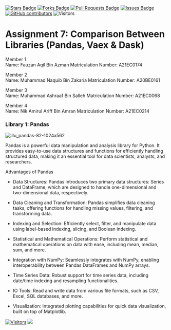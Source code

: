 <a href="https://github.com/drshahizan/Python-big-data/stargazers"><img src="https://img.shields.io/github/stars/drshahizan/Python-big-data" alt="Stars Badge"/></a>
<a href="https://github.com/drshahizan/Python-big-data/network/members"><img src="https://img.shields.io/github/forks/drshahizan/Python-big-data" alt="Forks Badge"/></a>
<a href="https://github.com/drshahizan/Python-big-data/pulls"><img src="https://img.shields.io/github/issues-pr/drshahizan/Python-big-data" alt="Pull Requests Badge"/></a>
<a href="https://github.com/drshahizan/Python-big-data/issues"><img src="https://img.shields.io/github/issues/drshahizan/Python-big-data" alt="Issues Badge"/></a>
<a href="https://github.com/drshahizan/Python-big-data/graphs/contributors"><img alt="GitHub contributors" src="https://img.shields.io/github/contributors/drshahizan/Python-big-data?color=2b9348"></a>
![Visitors](https://api.visitorbadge.io/api/visitors?path=https%3A%2F%2Fgithub.com%2Fdrshahizan%2FPython-big-data&labelColor=%23d9e3f0&countColor=%23697689&style=flat)

# Assignment 7: Comparison Between Libraries (Pandas, Vaex & Dask) 

Member 1<br>
Name: Fauzan Aqil Bin Azman
Matriculation Number: A21EC0174

Member 2<br>
Name: Muhammad Naquib Bin Zakaria
Matriculation Number: A20BE0161

Member 3<br>
Name: Muhammad Ashraaf Bin Salleh
Matriculation Number: A21EC0068

Member 4<br>
Name: Nik Amirul Ariff Bin Amran
Matriculation Number: A21EC0214

### Library 1: Pandas
![illu_pandas-82-1024x562](https://github.com/drshahizan/Python-big-data/assets/146650043/e0835bec-1827-4984-ab3e-4abe216b34cc)

Pandas is a powerful data manipulation and analysis library for Python. It provides easy-to-use data structures and functions for efficiently handling structured data, making it an essential tool for data scientists, analysts, and researchers.

Advantages of Pandas
- Data Structures: Pandas introduces two primary data structures: Series and DataFrame, which are designed to handle one-dimensional and two-dimensional data, respectively.

- Data Cleaning and Transformation:
Pandas simplifies data cleaning tasks, offering functions for handling missing values, filtering, and transforming data.

- Indexing and Selection:
Efficiently select, filter, and manipulate data using label-based indexing, slicing, and Boolean indexing.

- Statistical and Mathematical Operations:
Perform statistical and mathematical operations on data with ease, including mean, median, sum, and more.

- Integration with NumPy:
Seamlessly integrates with NumPy, enabling interoperability between Pandas DataFrames and NumPy arrays.

- Time Series Data:
Robust support for time series data, including date/time indexing and resampling functionalities.

- IO Tools:
Read and write data from various file formats, such as CSV, Excel, SQL databases, and more.

- Visualization:
Integrated plotting capabilities for quick data visualization, built on top of Matplotlib.

[![Visitors](https://api.visitorbadge.io/api/visitors?path=https%3A%2F%2Fgithub.com%2Fdrshahizan&labelColor=%23697689&countColor=%23555555&style=plastic)](https://visitorbadge.io/status?path=https%3A%2F%2Fgithub.com%2Fdrshahizan)
![](https://hit.yhype.me/github/profile?user_id=81284918)
